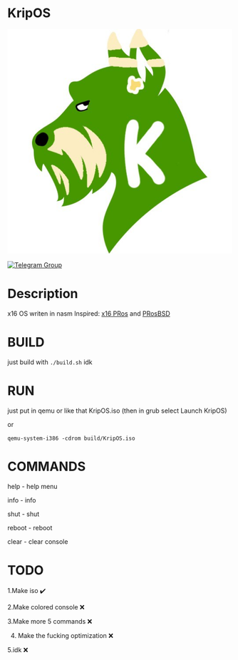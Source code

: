   # KripOS
  
    
  ![logo](logo.jpg)

[![Telegram Group](https://img.shields.io/badge/group_in-telegram-blue)](https://t.me/kripos_fans)


# Description
x16 OS writen in nasm 
Inspired:  [x16 PRos](https://github.com/PRoX2011/x16-PRos) and  [PRosBSD](https://github.com/pros-dev-fans/PRosBSD)

# BUILD
just build with ```./build.sh``` idk


# RUN

just put in qemu or like that KripOS.iso (then in grub select Launch KripOS)

or

```
qemu-system-i386 -cdrom build/KripOS.iso
```


# COMMANDS
help - help menu


info - info


shut - shut


reboot - reboot


clear - clear console



# TODO

1.Make iso ✔️


2.Make colored console ❌


3.Make more 5 commands ❌


4. Make the fucking optimization ❌

5.idk ❌





